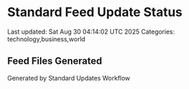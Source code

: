 # Standard Feed Update Status
Last updated: Sat Aug 30 04:14:02 UTC 2025
Categories: technology,business,world

## Feed Files Generated

Generated by Standard Updates Workflow

